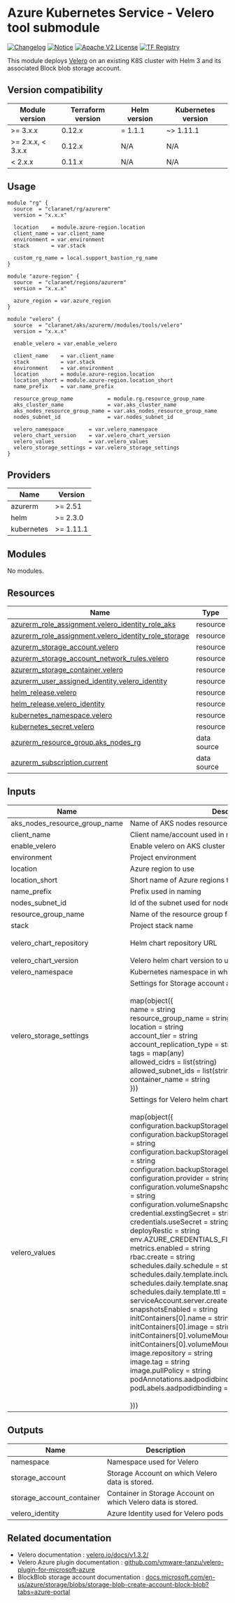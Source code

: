# Azure Kubernetes Service - Velero tool submodule
[![Changelog](https://img.shields.io/badge/changelog-release-green.svg)](CHANGELOG.md) [![Notice](https://img.shields.io/badge/notice-copyright-yellow.svg)](NOTICE) [![Apache V2 License](https://img.shields.io/badge/license-Apache%20V2-orange.svg)](LICENSE) [![TF Registry](https://img.shields.io/badge/terraform-registry-blue.svg)](https://registry.terraform.io/modules/claranet/aks/azurerm/latest/submodules/velero)

This module deploys [Velero](https://velero.io/) on an existing K8S cluster with Helm 3 and its associated Block blob storage account.

## Version compatibility

| Module version    | Terraform version | Helm version | Kubernetes version |
|-------------------|-------------------|--------------|--------------------|
| >= 3.x.x          | 0.12.x            | = 1.1.1      | ~> 1.11.1          |
| >= 2.x.x, < 3.x.x | 0.12.x            | N/A          | N/A                |
| <  2.x.x          | 0.11.x            | N/A          | N/A                |

## Usage

```hcl
module "rg" {
  source  = "claranet/rg/azurerm"
  version = "x.x.x"

  location    = module.azure-region.location
  client_name = var.client_name
  environment = var.environment
  stack       = var.stack

  custom_rg_name = local.support_bastion_rg_name
}

module "azure-region" {
  source  = "claranet/regions/azurerm"
  version = "x.x.x"

  azure_region = var.azure_region
}

module "velero" {
  source  = "claranet/aks/azurerm//modules/tools/velero"
  version = "x.x.x"

  enable_velero = var.enable_velero

  client_name    = var.client_name
  stack          = var.stack
  environment    = var.environment
  location       = module.azure-region.location
  location_short = module.azure-region.location_short
  name_prefix    = var.name_prefix

  resource_group_name           = module.rg.resource_group_name
  aks_cluster_name              = var.aks_cluster_name
  aks_nodes_resource_group_name = var.aks_nodes_resource_group_name
  nodes_subnet_id               = var.nodes_subnet_id

  velero_namespace        = var.velero_namespace
  velero_chart_version    = var.velero_chart_version
  velero_values           = var.velero_values
  velero_storage_settings = var.velero_storage_settings
}

```

<!-- BEGIN_TF_DOCS -->
## Providers

| Name | Version |
|------|---------|
| azurerm | >= 2.51 |
| helm | >= 2.3.0 |
| kubernetes | >= 1.11.1 |

## Modules

No modules.

## Resources

| Name | Type |
|------|------|
| [azurerm_role_assignment.velero_identity_role_aks](https://registry.terraform.io/providers/hashicorp/azurerm/latest/docs/resources/role_assignment) | resource |
| [azurerm_role_assignment.velero_identity_role_storage](https://registry.terraform.io/providers/hashicorp/azurerm/latest/docs/resources/role_assignment) | resource |
| [azurerm_storage_account.velero](https://registry.terraform.io/providers/hashicorp/azurerm/latest/docs/resources/storage_account) | resource |
| [azurerm_storage_account_network_rules.velero](https://registry.terraform.io/providers/hashicorp/azurerm/latest/docs/resources/storage_account_network_rules) | resource |
| [azurerm_storage_container.velero](https://registry.terraform.io/providers/hashicorp/azurerm/latest/docs/resources/storage_container) | resource |
| [azurerm_user_assigned_identity.velero_identity](https://registry.terraform.io/providers/hashicorp/azurerm/latest/docs/resources/user_assigned_identity) | resource |
| [helm_release.velero](https://registry.terraform.io/providers/hashicorp/helm/latest/docs/resources/release) | resource |
| [helm_release.velero_identity](https://registry.terraform.io/providers/hashicorp/helm/latest/docs/resources/release) | resource |
| [kubernetes_namespace.velero](https://registry.terraform.io/providers/hashicorp/kubernetes/latest/docs/resources/namespace) | resource |
| [kubernetes_secret.velero](https://registry.terraform.io/providers/hashicorp/kubernetes/latest/docs/resources/secret) | resource |
| [azurerm_resource_group.aks_nodes_rg](https://registry.terraform.io/providers/hashicorp/azurerm/latest/docs/data-sources/resource_group) | data source |
| [azurerm_subscription.current](https://registry.terraform.io/providers/hashicorp/azurerm/latest/docs/data-sources/subscription) | data source |

## Inputs

| Name | Description | Type | Default | Required |
|------|-------------|------|---------|:--------:|
| aks\_nodes\_resource\_group\_name | Name of AKS nodes resource group | `string` | n/a | yes |
| client\_name | Client name/account used in naming | `string` | n/a | yes |
| enable\_velero | Enable velero on AKS cluster | `bool` | `true` | no |
| environment | Project environment | `string` | n/a | yes |
| location | Azure region to use | `string` | n/a | yes |
| location\_short | Short name of Azure regions to use | `string` | n/a | yes |
| name\_prefix | Prefix used in naming | `string` | `""` | no |
| nodes\_subnet\_id | Id of the subnet used for nodes | `string` | n/a | yes |
| resource\_group\_name | Name of the resource group for Velero's Storage Account | `string` | n/a | yes |
| stack | Project stack name | `string` | n/a | yes |
| velero\_chart\_repository | Helm chart repository URL | `string` | `"https://vmware-tanzu.github.io/helm-charts"` | no |
| velero\_chart\_version | Velero helm chart version to use | `string` | `"2.12.13"` | no |
| velero\_namespace | Kubernetes namespace in which to deploy Velero | `string` | `"system-velero"` | no |
| velero\_storage\_settings | Settings for Storage account and blob container for Velero<br><br>map(object({<br>  name                     = string <br>  resource\_group\_name      = string <br>  location                 = string <br>  account\_tier             = string <br>  account\_replication\_type = string <br>  tags                     = map(any) <br>  allowed\_cidrs            = list(string) <br>  allowed\_subnet\_ids       = list(string) <br>  container\_name           = string <br>})) | `map(any)` | `{}` | no |
| velero\_values | Settings for Velero helm chart<br><br>map(object({ <br>  configuration.backupStorageLocation.bucket                = string <br>  configuration.backupStorageLocation.config.resourceGroup  = string <br>  configuration.backupStorageLocation.config.storageAccount = string <br>  configuration.backupStorageLocation.name                  = string <br>  configuration.provider                                    = string <br>  configuration.volumeSnapshotLocation.config.resourceGroup = string <br>  configuration.volumeSnapshotLocation.name                 = string <br>  credential.exstingSecret                                  = string <br>  credentials.useSecret                                     = string <br>  deployRestic                                              = string <br>  env.AZURE\_CREDENTIALS\_FILE                                = string <br>  metrics.enabled                                           = string <br>  rbac.create                                               = string <br>  schedules.daily.schedule                                  = string <br>  schedules.daily.template.includedNamespaces               = string <br>  schedules.daily.template.snapshotVolumes                  = string <br>  schedules.daily.template.ttl                              = string <br>  serviceAccount.server.create                              = string <br>  snapshotsEnabled                                          = string <br>  initContainers[0].name                                    = string <br>  initContainers[0].image                                   = string <br>  initContainers[0].volumeMounts[0].mountPath               = string <br>  initContainers[0].volumeMounts[0].name                    = string <br>  image.repository                                          = string <br>  image.tag                                                 = string <br>  image.pullPolicy                                          = string<br>  podAnnotations.aadpodidbinding                            = string<br>  podLabels.aadpodidbinding                                 = string<br><br>})) | `map(string)` | `{}` | no |

## Outputs

| Name | Description |
|------|-------------|
| namespace | Namespace used for Velero |
| storage\_account | Storage Account on which Velero data is stored. |
| storage\_account\_container | Container in Storage Account on which Velero data is stored. |
| velero\_identity | Azure Identity used for Velero pods |
<!-- END_TF_DOCS -->

## Related documentation

- Velero documentation : [velero.io/docs/v1.3.2/](https://velero.io/docs/v1.3.2/)
- Velero Azure plugin documentation : [github.com/vmware-tanzu/velero-plugin-for-microsoft-azure](https://github.com/vmware-tanzu/velero-plugin-for-microsoft-azure)
- BlockBlob storage account documentation : [docs.microsoft.com/en-us/azure/storage/blobs/storage-blob-create-account-block-blob?tabs=azure-portal](https://docs.microsoft.com/en-us/azure/storage/blobs/storage-blob-create-account-block-blob?tabs=azure-portal)

